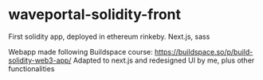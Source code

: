 # waveportal-solidity-front
First solidity app, deployed in ethereum rinkeby. Next.js, sass

Webapp made following Buildspace course: https://buildspace.so/p/build-solidity-web3-app/
Adapted to next.js and redesigned UI by me, plus other functionalities

